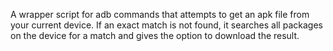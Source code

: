 A wrapper script for adb commands that attempts to get an apk file from your current device.
If an exact match is not found, it searches all packages on the device for a match and gives the option to download the result.
